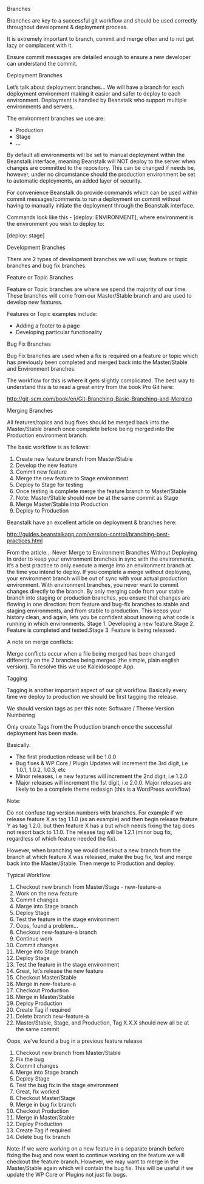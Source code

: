Branches

Branches are key to a successful git workflow and should be used correctly throughout development & deployment process.

It is extremely important to branch, commit and merge often and to not get lazy or complacent with it.

Ensure commit messages are detailed enough to ensure a new developer can understand the commit.

Deployment Branches

Let’s talk about deployment branches… We will have a branch for each deployment environment making it easier and safer to deploy to each environment. Deployment is handled by Beanstalk who support multiple environments and servers.

The environment branches we use are:


   * Production
   * Stage
   * …

By default all environments will be set to manual deployment within the Beanstalk interface, meaning Beanstalk will NOT deploy to the server when changes are committed to the repository. This can be changed if needs be, however, under no circumstance should the production environment be set to automatic deployments, an added layer of security.

For convenience Beanstalk do provide commands which can be used within commit messages/comments to run a deployment on commit without having to manually initiate the deployment through the Beanstalk interface.

Commands look like this - [deploy: ENVIRONMENT], where environment is the environment you wish to deploy to:

[deploy: stage]

Development Branches

There are 2 types of development branches we will use; feature or topic branches and bug fix branches.

Feature or Topic Branches

Feature or Topic branches are where we spend the majority of our time. These branches will come from our Master/Stable branch and are used to develop new features.

Features or Topic examples include:


   * Adding a footer to a page
   * Developing particular functionality

Bug Fix Branches

Bug Fix branches are used when a fix is required on a feature or topic which has previously been completed and merged back into the Master/Stable and Environment branches.

The workflow for this is where it gets slightly complicated. The best way to understand this is to read a great entry from the book Pro Git here:

http://git-scm.com/book/en/Git-Branching-Basic-Branching-and-Merging


Merging Branches

All features/topics and bug fixes should be merged back into the Master/Stable branch once complete before being merged into the Production environment branch.

The basic workflow is as follows:


  1. Create new feature branch from Master/Stable
  2. Develop the new feature
  3. Commit new feature
  4. Merge the new feature to Stage environment
  5. Deploy to Stage for testing
  6. Once testing is complete merge the feature branch to Master/Stable
  7. Note: Master/Stable should now be at the same commit as Stage
  8. Merge Master/Stable into Production
  9. Deploy to Production

Beanstalk have an excellent article on deployment & branches here:

http://guides.beanstalkapp.com/version-control/branching-best-practices.html


From the article...
Never Merge to Environment Branches Without Deploying
In order to keep your environment branches in sync with the environments, it’s a best practice to only execute a merge into an environment branch at the time you intend to deploy. If you complete a merge without deploying, your environment branch will be out of sync with your actual production environment.
With environment branches, you never want to commit changes directly to the branch. By only merging code from your stable branch into staging or production branches, you ensure that changes are flowing in one direction: from feature and bug-fix branches to stable and staging environments, and from stable to production. This keeps your history clean, and again, lets you be confident about knowing what code is running in which environments.
Stage 1. Developing a new feature.Stage 2. Feature is completed and tested.Stage 3. Feature is being released.


A note on merge conflicts:

Merge conflicts occur when a file being merged has been changed differently on the 2 branches being merged (the simple, plain english version). To resolve this we use Kaleidoscope App.


Tagging

Tagging is another important aspect of our git workflow. Basically every time we deploy to production we should be first tagging the release.

We should version tags as per this note: Software / Theme Version Numbering

Only create Tags from the Production branch once the successful deployment has been made.

Basically:

   * The first production release will be 1.0.0
   * Bug fixes & WP Core / Plugin Updates will increment the 3rd digit, i.e 1.0.1, 1.0.2, 1.0.3, etc
   * Minor releases, i.e new features will increment the 2nd digit, i.e 1.2.0
   * Major releases will increment the 1st digit, i.e 2.0.0. Major releases are likely to be a complete theme redesign (this is a WordPress workflow)

Note:

Do not confuse tag version numbers with branches. For example if we release feature X as tag 1.1.0 (as an example) and then begin release feature Y as tag 1.2.0, but then feature X has a but which needs fixing the tag does not resort back to 1.1.0. The release tag will be 1.2.1 (minor bug fix, regardless of which feature needed the fix).

However, when branching we would checkout a new branch from the branch at which feature X was released, make the bug fix, test and merge back into the Master/Stable. Then merge to Production and deploy.


Typical Workflow


  1. Checkout new branch from Master/Stage - new-feature-a
  2. Work on the new feature
  3. Commit changes
  4. Marge into Stage branch
  5. Deploy Stage
  6. Test the feature in the stage environment
  7. Oops, found a problem...
  8. Checkout new-feature-a branch
  9. Continue work
  10. Commit changes
  11. Merge into Stage branch
  12. Deploy Stage
  13. Test the feature in the stage environment
  14. Great, let’s release the new feature
  15. Checkout Master/Stable
  16. Merge in new-feature-a
  17. Checkout Production
  18. Merge in Master/Stable
  19. Deploy Production
  20. Create Tag if required
  21. Delete branch new-feature-a
  22. Master/Stable, Stage, and Production, Tag X.X.X should now all be at the same commit

Oops, we’ve found a bug in a previous feature release


  1. Checkout new branch from Master/Stable
  2. Fix the bug
  3. Commit changes
  4. Merge into Stage branch
  5. Deploy Stage
  6. Test the bug fix in the stage environment
  7. Great, fix worked
  8. Checkout Master/Stage
  9. Merge in bug fix branch
  10. Checkout Production
  11. Merge in Master/Stable
  12. Deploy Production
  13. Create Tag if required
  14. Delete bug fix branch

Note: If we were working on a new feature in a separate branch before fixing the bug and now want to continue working on the feature we will checkout the feature branch. However, we may want to merge in the Master/Stable again which will contain the bug fix. This will be useful if we update the WP Core or Plugins not just fix bugs.
